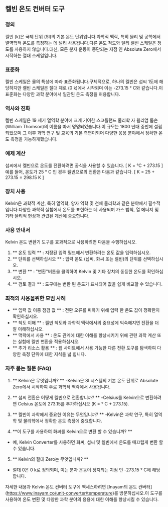 ## 켈빈 온도 컨버터 도구

### 정의
켈빈 (k)은 국제 단위 (SI)의 기본 온도 단위입니다.과학적 맥락, 특히 물리 및 공학에서 열역학적 온도를 측정하는 데 널리 사용됩니다.다른 온도 척도와 달리 켈빈 스케일은 정도를 사용하지 않습니다.대신, 모든 분자 운동이 중단되는 지점 인 Absolute Zero에서 시작하는 절대 스케일입니다.

### 표준화
켈빈 스케일은 물의 특성에 따라 표준화됩니다.구체적으로, 하나의 켈빈은 섭씨 1도에 해당하지만 켈빈 스케일은 절대 제로 (0 k)에서 시작되며 이는 -273.15 ° C와 같습니다.이 표준화는 다양한 과학 분야에서 일관된 온도 측정을 허용합니다.

### 역사와 진화
켈빈 스케일은 19 세기 열역학 분야에 크게 기여한 스코틀랜드 물리학 자 윌리엄 톰슨 (William Thomson)의 이름을 따서 명명되었습니다.이 규모는 1800 년대 중반에 설립되었으며 그 이후 과학 연구 및 교육의 기본 측면이되어 다양한 응용 분야에서 정확한 온도 측정을 가능하게했습니다.

### 예제 계산
섭씨에서 켈빈으로 온도를 전환하려면 공식을 사용할 수 있습니다.
\[ K = °C + 273.15 \]
예를 들어, 온도가 25 ° C 인 경우 켈빈으로의 전환은 다음과 같습니다.
\[ K = 25 + 273.15 = 298.15 K \]

### 장치 사용
Kelvin은 과학적 계산, 특히 열역학, 양자 역학 및 천체 물리학과 같은 분야에서 필수적입니다.다양한 과학적 실험에서 온도를 표현하는 데 사용되며 가스 법칙, 열 에너지 및 기타 물리적 현상과 관련된 계산에 중요합니다.

### 사용 안내서
Kelvin 온도 변환기 도구를 효과적으로 사용하려면 다음을 수행하십시오.
1. ** 온도 입력 ** : 지정된 입력 필드에서 변환하려는 온도 값을 입력하십시오.
2. ** 단위를 선택하십시오 ** : 입력 온도 (섭씨, 화씨 또는 켈빈)의 단위를 선택하십시오.
3. ** 변환 ** : "변환"버튼을 클릭하여 Kelvin 및 기타 장치의 동등한 온도를 확인하십시오.
4. ** 검토 결과 ** : 도구에는 변환 된 온도가 표시되어 값을 쉽게 비교할 수 있습니다.

### 최적의 사용을위한 모범 사례
- ** 입력 값 이중 점검 값 ** : 전환 오류를 피하기 위해 입력 한 온도 값이 정확한지 확인하십시오.
- ** 척도 이해 ** : 켈빈 척도와 과학적 맥락에서의 중요성에 익숙해지면 전환을 더 잘 이해하십시오.
- ** 맥락에서 사용 ** : 온도 관계에 대한 이해를 향상시키기 위해 관련 과학 계산 또는 실험에 켈빈 변환을 적용하십시오.
- ** 추가 리소스 활용 ** : 웹 사이트에서 사용 가능한 다른 전환 도구를 탐색하여 다양한 측정 단위에 대한 지식을 넓 힙니다.

### 자주 묻는 질문 (FAQ)

1. ** Kelvin은 무엇입니까? **
-Kelvin은 SI 시스템의 기본 온도 단위로 Absolute Zero에서 시작하여 주로 과학적 맥락에서 사용됩니다.

2. ** 섭씨 전환은 어떻게 켈빈으로 전환합니까? **
-Celsius를 Kelvin으로 변환하려면 Celsius 온도에 273.15를 추가하십시오 (K = ° C + 273.15).

3. ** 켈빈이 과학에서 중요한 이유는 무엇입니까? **
-Kelvin은 과학 연구, 특히 열역학 및 물리학에서 정확한 온도 측정에 중요합니다.

4. **이 도구를 사용하여 화씨를 Kelvin으로 변환 할 수 있습니까? **
- 예, Kelvin Converter를 사용하면 화씨, 섭씨 및 켈빈에서 온도를 매끄럽게 변환 할 수 있습니다.

5. ** Kelvin의 절대 Zero는 무엇입니까? **
- 절대 0은 0 k로 정의되며, 이는 분자 운동이 정지되는 지점 인 -273.15 ° C에 해당합니다.

자세한 내용과 Kelvin 온도 컨버터 도구에 액세스하려면 [Inayam의 온도 컨버터] (https://www.inayam.co/unit-converter/temperature)를 방문하십시오.이 도구를 사용하여 온도 변환 및 다양한 과학 분야의 응용에 대한 이해를 향상시킬 수 있습니다.
